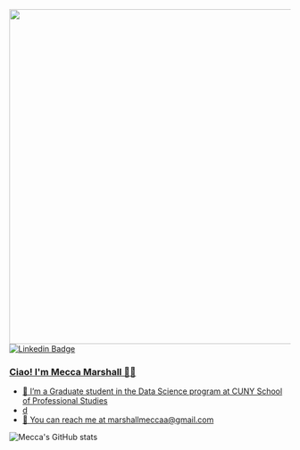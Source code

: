 <div id="header" align="center">
  <img src="https://media.giphy.com/media/v1.Y2lkPTc5MGI3NjExcWZiYzUxcDN6ZmZmczVmOWtlMWUwbHYwN2UyYXdnNm9kcHdiY3I5cyZlcD12MV9pbnRlcm5hbF9naWZfYnlfaWQmY3Q9Zw/L1R1tvI9svkIWwpVYr/giphy.gif" width="600"/>
</div>
<a href="https://www.linkedin.com/in/shamecca-marshall" rel="nofollow noreferrer">
    <img src="https://img.shields.io/badge/Linkedin-pink?logo=linkedin&color=ff59c7" alt="Linkedin Badge"/>
 


</div>

### Ciao! I'm Mecca Marshall 👋🏾
- 📖 I’m a Graduate student in the Data Science program at CUNY School of Professional Studies
- d 
- 📧 You can reach me at marshallmeccaa@gmail.com

![Mecca's GitHub stats](https://github-readme-stats.vercel.app/api?username=meccamarshall&theme=tokyonight_icons=true)
